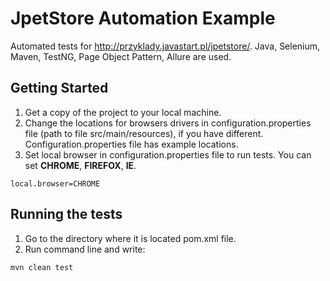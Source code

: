 # JpetStore Automation Example
Automated tests for http://przyklady.javastart.pl/jpetstore/. Java, Selenium, Maven, TestNG, Page Object Pattern, Allure are used.
## Getting Started
1. Get a copy of the project to your local machine.
2. Change the locations for browsers drivers in configuration.properties file (path to file src/main/resources), if you have different. Configuration.properties file has example locations.
3. Set local browser in configuration.properties file to run tests. You can set **CHROME**, **FIREFOX**, **IE**.
```
local.browser=CHROME
```
## Running the tests
1. Go to the directory where it is located pom.xml file.
2. Run command line and write:
```
mvn clean test
```